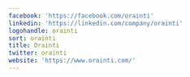 ```yaml
---
facebook: 'https://facebook.com/orainti'
linkedin: 'https://linkedin.com/company/orainti'
logohandle: orainti
sort: orainti
title: Orainti
twitter: orainti
website: 'https://www.orainti.com/'
---
```

